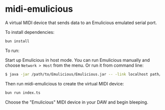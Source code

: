 # midi-emulicious

A virtual MIDI device that sends data to an Emulicious emulated serial port.

To install dependencies:

```bash
bun install
```

To run:

Start up Emulicious in host mode. You can run Emulicious manually and choose `Network > Host` from the menu. Or run it from command line:

```bash
$ java -jar /path/to/Emulicious/Emulicious.jar -- -link localhost path/to/rom.gb
```

Then run midi-emulicious to create the virtual MIDI device:

```bash
bun run index.ts
```

Choose the "Emulicious" MIDI device in your DAW and begin bleeping.
